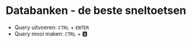 # Databanken - de beste sneltoetsen

- Query uitvoeren: `CTRL` + `ENTER`
- Query mooi maken: `CTRL` + :b:
